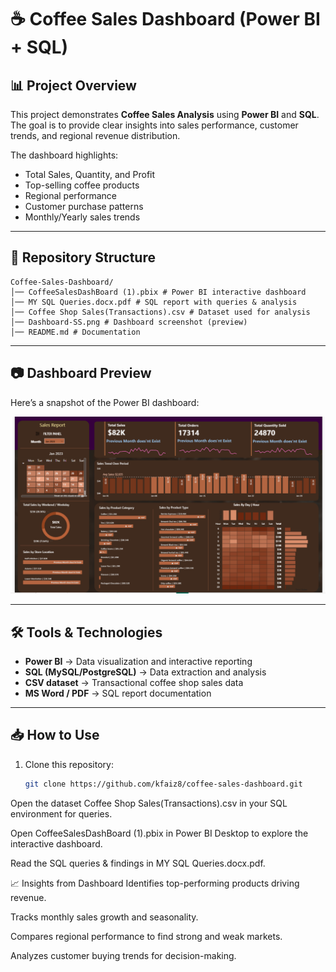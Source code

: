 # ☕ Coffee Sales Dashboard (Power BI + SQL)

## 📊 Project Overview
This project demonstrates **Coffee Sales Analysis** using **Power BI** and **SQL**.  
The goal is to provide clear insights into sales performance, customer trends, and regional revenue distribution.  

The dashboard highlights:
- Total Sales, Quantity, and Profit  
- Top-selling coffee products  
- Regional performance  
- Customer purchase patterns  
- Monthly/Yearly sales trends  

---

## 📂 Repository Structure
```
Coffee-Sales-Dashboard/
│── CoffeeSalesDashBoard (1).pbix # Power BI interactive dashboard
│── MY SQL Queries.docx.pdf # SQL report with queries & analysis
│── Coffee Shop Sales(Transactions).csv # Dataset used for analysis
│── Dashboard-SS.png # Dashboard screenshot (preview)
│── README.md # Documentation
```
---

## 📷 Dashboard Preview
Here’s a snapshot of the Power BI dashboard:  

![Coffee Sales Dashboard](Dashboard-SS.png)

---

## 🛠 Tools & Technologies
- **Power BI** → Data visualization and interactive reporting  
- **SQL (MySQL/PostgreSQL)** → Data extraction and analysis  
- **CSV dataset** → Transactional coffee shop sales data  
- **MS Word / PDF** → SQL report documentation  

---

## 📥 How to Use
1. Clone this repository:
   ```bash
   git clone https://github.com/kfaiz8/coffee-sales-dashboard.git
Open the dataset Coffee Shop Sales(Transactions).csv in your SQL environment for queries.

Open CoffeeSalesDashBoard (1).pbix in Power BI Desktop to explore the interactive dashboard.

Read the SQL queries & findings in MY SQL Queries.docx.pdf.

📈 Insights from Dashboard
Identifies top-performing products driving revenue.

Tracks monthly sales growth and seasonality.

Compares regional performance to find strong and weak markets.

Analyzes customer buying trends for decision-making.
